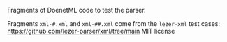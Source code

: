 Fragments of DoenetML code to test the parser.

Fragments `xml-#.xml` and `xml-##.xml` come from the `lezer-xml` test cases: https://github.com/lezer-parser/xml/tree/main MIT license